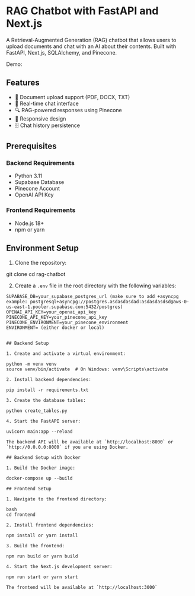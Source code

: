 # RAG Chatbot with FastAPI and Next.js

A Retrieval-Augmented Generation (RAG) chatbot that allows users to upload documents and chat with an AI about their contents. Built with FastAPI, Next.js, SQLAlchemy, and Pinecone.

Demo: 

## Features

- 📁 Document upload support (PDF, DOCX, TXT)
- 💬 Real-time chat interface
- 🔍 RAG-powered responses using Pinecone
- 📱 Responsive design
- 🗄️ Chat history persistence

## Prerequisites

### Backend Requirements
- Python 3.11
- Supabase Database
- Pinecone Account
- OpenAI API Key

### Frontend Requirements
- Node.js 18+
- npm or yarn

## Environment Setup

1. Clone the repository:

git clone 
cd rag-chatbot

2. Create a `.env` file in the root directory with the following variables:

```
SUPABASE_DB=your_supabase_postgres_url (make sure to add +asyncpg example: postgresql+asyncpg://postgres.asdasdasdad:asdasdasdsd@aws-0-us-east-1.pooler.supabase.com:5432/postgres)
OPENAI_API_KEY=your_openai_api_key
PINECONE_API_KEY=your_pinecone_api_key
PINECONE_ENVIRONMENT=your_pinecone_environment
ENVIRONMENT= (either docker or local)


## Backend Setup

1. Create and activate a virtual environment:

python -m venv venv
source venv/bin/activate  # On Windows: venv\Scripts\activate

2. Install backend dependencies:

pip install -r requirements.txt

3. Create the database tables:

python create_tables.py

4. Start the FastAPI server:

uvicorn main:app --reload

The backend API will be available at `http://localhost:8000` or `http://0.0.0.0:8000` if you are using Docker.

## Backend Setup with Docker

1. Build the Docker image:

docker-compose up --build

## Frontend Setup

1. Navigate to the frontend directory:

bash
cd frontend

2. Install frontend dependencies:

npm install or yarn install

3. Build the frontend:

npm run build or yarn build

4. Start the Next.js development server:

npm run start or yarn start

The frontend will be available at `http://localhost:3000` 
